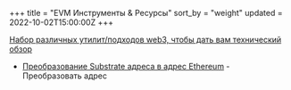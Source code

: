 +++
title = "EVM Инструменты & Ресурсы"
sort_by = "weight"
updated = 2022-10-02T15:00:00Z
+++

​[Набор различных утилит/подходов web3, чтобы дать вам технический обзор](https://github.com/hicommonwealth/frontier-tester)​

* ​[Преобразование Substrate адреса в адрес Ethereum](https://dev-kodadot.netlify.app/#/toolbox) - Преобразовать адрес
